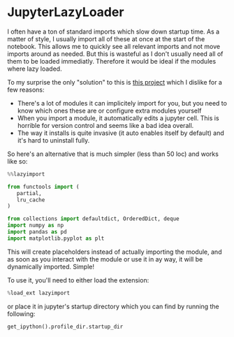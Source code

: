 # JupyterLazyLoader

I often have a ton of standard imports which slow down startup time. As a matter of style, I usually import all of these at once at the start of the notebook. This allows me to quickly see all relevant imports and not move imports around as needed. But this is wasteful as I don't usually need all of them to be loaded immediatly. Therefore it would be ideal if the modules where lazy loaded. 

To my surprise the only "solution" to this is [this project](https://github.com/8080labs/pyforest) which I dislike for a few reasons:
 - There's a lot of modules it can implicitely import for you, but you need to know which ones these are or configure extra modules yourself
 - When you import a module, it automatically edits a jupyter cell. This is horrible for version control and seems like a bad idea overall.
 - The way it installs is quite invasive (it auto enables itself by default) and it's hard to uninstall fully.
 
 So here's an alternative that is much simpler (less than 50 loc) and works like so:
 
 ```python 
%%lazyimport

from functools import (
    partial, 
    lru_cache
)

from collections import defaultdict, OrderedDict, deque
import numpy as np
import pandas as pd 
import matplotlib.pyplot as plt
```

This will create placeholders instead of actually importing the module, and as soon as you interact with the module or use it in ay way, it will be dynamically imported. Simple!

To use it, you'll need to either load the extension:

```python
%load_ext lazyimport
```

or place it in jupyter's startup directory which you can find by running the following: 

```python
get_ipython().profile_dir.startup_dir
```
